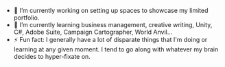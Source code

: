 - 🔭 I’m currently working on setting up spaces to showcase my limited portfolio.
- 🌱 I’m currently learning business management, creative writing, Unity, C#, Adobe Suite, Campaign Cartographer, World Anvil...
- ⚡ Fun fact: I generally have a lot of disparate things that I'm doing or learning at any given moment. I tend to go along with whatever my brain decides to hyper-fixate on.
